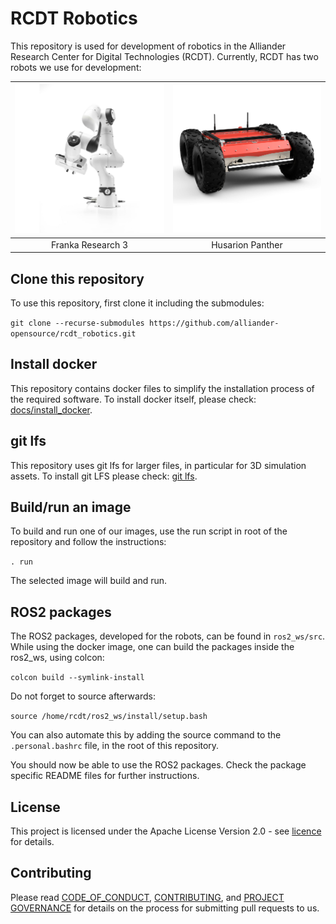 <!--
SPDX-FileCopyrightText: Alliander N. V.

SPDX-License-Identifier: Apache-2.0
-->

# RCDT Robotics

This repository is used for development of robotics in the Alliander Research Center for Digital Technologies (RCDT). Currently, RCDT has two robots we use for development:

| ![drawing](img/fr3.jpg) | ![drawing](img/hp.jpg) |
| :---------------------: | :--------------------: |
|    Franka Research 3    |    Husarion Panther    |

## Clone this repository

To use this repository, first clone it including the submodules:

`git clone --recurse-submodules https://github.com/alliander-opensource/rcdt_robotics.git`

## Install docker

This repository contains docker files to simplify the installation process of the required software. To install docker itself, please check: [docs/install_docker](docs/install_docker.md).

## git lfs

This repository uses git lfs for larger files, in particular for 3D simulation assets. To install git LFS please check: [git lfs](https://git-lfs.com/).

## Build/run an image

To build and run one of our images, use the run script in root of the repository and follow the instructions:

`. run`

The selected image will build and run.

## ROS2 packages

The ROS2 packages, developed for the robots, can be found in `ros2_ws/src`. While using the docker image, one can build the packages inside the ros2_ws, using colcon:

`colcon build --symlink-install`

Do not forget to source afterwards:

`source /home/rcdt/ros2_ws/install/setup.bash`

You can also automate this by adding the source command to the `.personal.bashrc` file, in the root of this repository.

You should now be able to use the ROS2 packages. Check the package specific README files for further instructions.

## License

This project is licensed under the Apache License Version 2.0 - see [licence](./LICENSES/Apache-2.0.txt) for details.

## Contributing

Please read [CODE_OF_CONDUCT](CODE_OF_CONDUCT.md), [CONTRIBUTING](CONTRIBUTING.md), and [PROJECT GOVERNANCE](PROJECT_GOVERNANCE.md) for details on the process for submitting pull requests to us.
